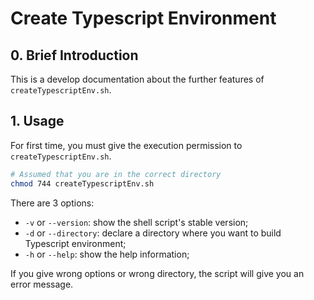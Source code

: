 # Create Typescript Environment

## 0. Brief Introduction
This is a develop documentation about the further features of `createTypescriptEnv.sh`.

## 1. Usage
For first time, you must give the execution permission to `createTypescriptEnv.sh`.

```bash
# Assumed that you are in the correct directory
chmod 744 createTypescriptEnv.sh
```

There are 3 options:

* `-v` or `--version`: show the shell script's stable version;
* `-d` or `--directory`: declare a directory where you want to build Typescript environment;
* `-h` or `--help`:  show the help information;

If you give wrong options or wrong directory, the script will give you an error message.
